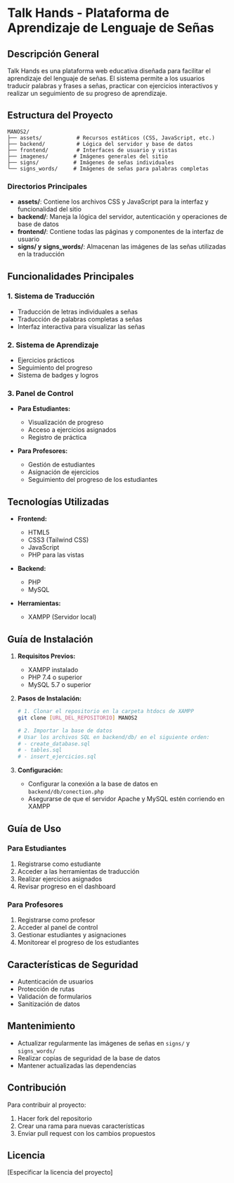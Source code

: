 # Talk Hands - Plataforma de Aprendizaje de Lenguaje de Señas

## Descripción General
Talk Hands es una plataforma web educativa diseñada para facilitar el aprendizaje del lenguaje de señas. El sistema permite a los usuarios traducir palabras y frases a señas, practicar con ejercicios interactivos y realizar un seguimiento de su progreso de aprendizaje.

## Estructura del Proyecto
```
MANOS2/
├── assets/           # Recursos estáticos (CSS, JavaScript, etc.)
├── backend/          # Lógica del servidor y base de datos
├── frontend/         # Interfaces de usuario y vistas
├── imagenes/        # Imágenes generales del sitio
├── signs/           # Imágenes de señas individuales
└── signs_words/     # Imágenes de señas para palabras completas
```

### Directorios Principales
- **assets/**: Contiene los archivos CSS y JavaScript para la interfaz y funcionalidad del sitio
- **backend/**: Maneja la lógica del servidor, autenticación y operaciones de base de datos
- **frontend/**: Contiene todas las páginas y componentes de la interfaz de usuario
- **signs/ y signs_words/**: Almacenan las imágenes de las señas utilizadas en la traducción

## Funcionalidades Principales

### 1. Sistema de Traducción
- Traducción de letras individuales a señas
- Traducción de palabras completas a señas
- Interfaz interactiva para visualizar las señas

### 2. Sistema de Aprendizaje
- Ejercicios prácticos
- Seguimiento del progreso
- Sistema de badges y logros

### 3. Panel de Control
- **Para Estudiantes:**
  - Visualización de progreso
  - Acceso a ejercicios asignados
  - Registro de práctica

- **Para Profesores:**
  - Gestión de estudiantes
  - Asignación de ejercicios
  - Seguimiento del progreso de los estudiantes

## Tecnologías Utilizadas
- **Frontend:**
  - HTML5
  - CSS3 (Tailwind CSS)
  - JavaScript
  - PHP para las vistas

- **Backend:**
  - PHP
  - MySQL

- **Herramientas:**
  - XAMPP (Servidor local)

## Guía de Instalación

1. **Requisitos Previos:**
   - XAMPP instalado
   - PHP 7.4 o superior
   - MySQL 5.7 o superior

2. **Pasos de Instalación:**
   ```bash
   # 1. Clonar el repositorio en la carpeta htdocs de XAMPP
   git clone [URL_DEL_REPOSITORIO] MANOS2

   # 2. Importar la base de datos
   # Usar los archivos SQL en backend/db/ en el siguiente orden:
   # - create_database.sql
   # - tables.sql
   # - insert_ejercicios.sql
   ```

3. **Configuración:**
   - Configurar la conexión a la base de datos en `backend/db/conection.php`
   - Asegurarse de que el servidor Apache y MySQL estén corriendo en XAMPP

## Guía de Uso

### Para Estudiantes
1. Registrarse como estudiante
2. Acceder a las herramientas de traducción
3. Realizar ejercicios asignados
4. Revisar progreso en el dashboard

### Para Profesores
1. Registrarse como profesor
2. Acceder al panel de control
3. Gestionar estudiantes y asignaciones
4. Monitorear el progreso de los estudiantes

## Características de Seguridad
- Autenticación de usuarios
- Protección de rutas
- Validación de formularios
- Sanitización de datos

## Mantenimiento
- Actualizar regularmente las imágenes de señas en `signs/` y `signs_words/`
- Realizar copias de seguridad de la base de datos
- Mantener actualizadas las dependencias

## Contribución
Para contribuir al proyecto:
1. Hacer fork del repositorio
2. Crear una rama para nuevas características
3. Enviar pull request con los cambios propuestos

## Licencia
[Especificar la licencia del proyecto]